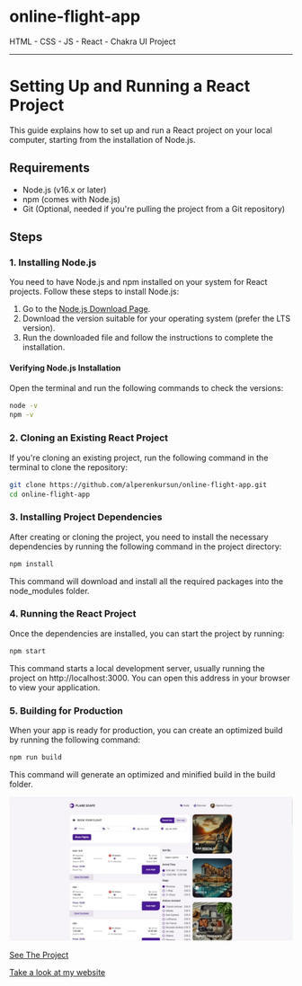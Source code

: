 # online-flight-app

HTML - CSS - JS - React - Chakra UI Project

---

# Setting Up and Running a React Project

This guide explains how to set up and run a React project on your local computer, starting from the installation of Node.js.

## Requirements

- Node.js (v16.x or later)
- npm (comes with Node.js)
- Git (Optional, needed if you're pulling the project from a Git repository)

## Steps

### 1. Installing Node.js

You need to have Node.js and npm installed on your system for React projects. Follow these steps to install Node.js:

1. Go to the [Node.js Download Page](https://nodejs.org/en/download/).
2. Download the version suitable for your operating system (prefer the LTS version).
3. Run the downloaded file and follow the instructions to complete the installation.

#### Verifying Node.js Installation

Open the terminal and run the following commands to check the versions:

```bash
node -v
npm -v
```

### 2. Cloning an Existing React Project

If you're cloning an existing project, run the following command in the terminal to clone the repository:

```bash
git clone https://github.com/alperenkursun/online-flight-app.git
cd online-flight-app
```

### 3. Installing Project Dependencies

After creating or cloning the project, you need to install the necessary dependencies by running the following command in the project directory:

```bash
npm install
```

This command will download and install all the required packages into the node_modules folder.

### 4. Running the React Project

Once the dependencies are installed, you can start the project by running:

```bash
npm start
```

This command starts a local development server, usually running the project on http://localhost:3000. You can open this address in your browser to view your application.

### 5. Building for Production

When your app is ready for production, you can create an optimized build by running the following command:

```bash
npm run build
```

This command will generate an optimized and minified build in the build folder.

![ppimg](online-flight-app.webp)

[See The Project](https://onlineflightapp.netlify.app/)

[Take a look at my website](https://alperenkursun.netlify.app/)
